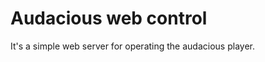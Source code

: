 Audacious web control
=====================

It's a simple web server for operating the audacious player.